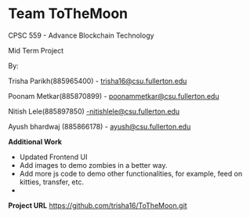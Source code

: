 # Team ToTheMoon

CPSC 559 - Advance Blockchain Technology

Mid Term Project

By:

Trisha Parikh(885965400) - trisha16@csu.fullerton.edu

Poonam Metkar(885870899) - poonammetkar@csu.fullerton.edu

Nitish Lele(885897850) -nitishlele@csu.fullerton.edu

Ayush bhardwaj (885866178) - ayush@csu.fullerton.edu

**Additional Work**
- Updated Frontend UI
- Add images to demo zombies in a better way.
- Add more js code to demo other functionalities, for example, feed on kitties, transfer, etc.
- 


**Project URL**
https://github.com/trisha16/ToTheMoon.git
